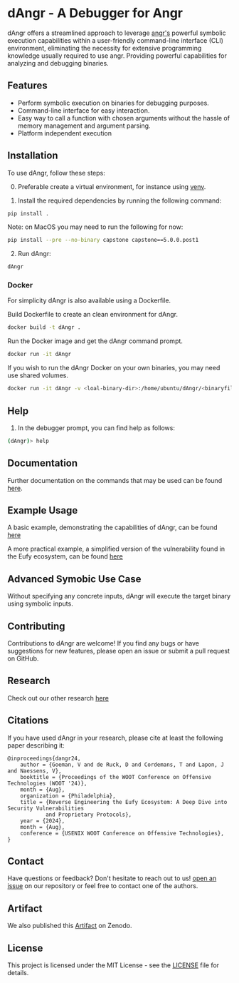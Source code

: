 # dAngr - A Debugger for Angr

dAngr offers a streamlined approach to leverage [angr's](https://angr.io) powerful symbolic execution capabilities within a user-friendly command-line interface (CLI) environment, eliminating the necessity for extensive programming knowledge usually required to use angr. 
Providing powerful capabilities for analyzing and debugging binaries.

## Features

- Perform symbolic execution on binaries for debugging purposes.
- Command-line interface for easy interaction.
- Easy way to call a function with chosen arguments without the hassle of memory management and argument parsing.
- Platform independent execution

## Installation


To use dAngr, follow these steps:

0. Preferable create a virtual environment, for instance using [venv](https://docs.python.org/3/library/venv.html).

1. Install the required dependencies by running the following command:

```bash
pip install .
```
Note: on MacOS you may need to run the following for now:
```bash
pip install --pre --no-binary capstone capstone==5.0.0.post1
```

2. Run dAngr:

```bash
dAngr
```

### Docker

For simplicity dAngr is also available using a Dockerfile.

Build Dockerfile to create an clean environment for dAngr.
```bash
docker build -t dAngr .
```

Run the Docker image and get the dAngr command prompt.
```bash
docker run -it dAngr
```

If you wish to run the dAngr Docker on your own binaries, you may need use shared volumes.
```bash
docker run -it dAngr -v <loal-binary-dir>:/home/ubuntu/dAngr/<binaryfile>
```

## Help
1. In the debugger prompt, you can find help as follows:
```bash
(dAngr)> help
```
## Documentation

Further documentation on the commands that may be used can be found [here](./docs/documentation.md).

## Example Usage

A basic example, demonstrating the capabilities of dAngr, can be found [here](./examples/basic_example/)

A more practical example, a simplified version of the vulnerability found in the Eufy ecosystem, can be found [here](./examples/aes_example/)

## Advanced Symobic Use Case
Without specifying any concrete inputs, dAngr will execute the target binary using symbolic inputs.  

## Contributing

Contributions to dAngr are welcome! If you find any bugs or have suggestions for new features, please open an issue or submit a pull request on GitHub.

## Research
Check out our other research [here](https://distrinet.cs.kuleuven.be/research/publications) 


## Citations
If you have used dAngr in your research, please cite at least the following paper describing it:
````{verbatim}
@inproceedings{dangr24, 
    author = {Goeman, V and de Ruck, D and Cordemans, T and Lapon, J and Naessens, V}, 
    booktitle = {Proceedings of the WOOT Conference on Offensive Technologies (WOOT '24)}, 
    month = {Aug}, 
    organization = {Philadelphia}, 
    title = {Reverse Engineering the Eufy Ecosystem: A Deep Dive into Security Vulnerabilities 
            and Proprietary Protocols},
    year = {2024},
    month = {Aug}, 
    conference = {USENIX WOOT Conference on Offensive Technologies}, 
}
````
## Contact
Have questions or feedback? Don't hesitate to reach out to us! [open an issue](https://github.com/angr-debugging/dAngr/issues) on our repository or feel free to contact one of the authors.

## Artifact
We also published this [Artifact](https://zenodo.org/doi/10.5281/zenodo.11085514) on Zenodo.


## License

This project is licensed under the MIT License - see the [LICENSE](LICENSE) file for details.
